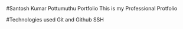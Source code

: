 #Santosh Kumar Pottumuthu Portfolio
This is my Professional Protfolio

#Technologies used
Git and Github
SSH
